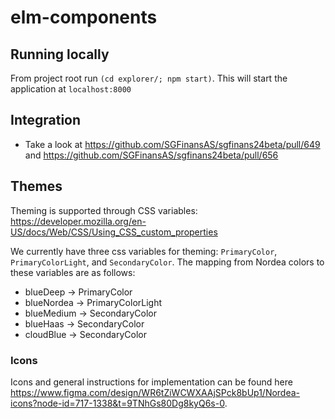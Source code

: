 # elm-components

## Running locally
From project root run `(cd explorer/; npm start)`. This will start the application at `localhost:8000`

## Integration

- Take a look at https://github.com/SGFinansAS/sgfinans24beta/pull/649 and https://github.com/SGFinansAS/sgfinans24beta/pull/656


## Themes

Theming is supported through CSS variables: https://developer.mozilla.org/en-US/docs/Web/CSS/Using_CSS_custom_properties

We currently have three css variables for theming: `PrimaryColor`, `PrimaryColorLight`, and `SecondaryColor`. The mapping from Nordea colors to these variables are as follows:

* blueDeep -> PrimaryColor
* blueNordea -> PrimaryColorLight
* blueMedium -> SecondaryColor
* blueHaas -> SecondaryColor
* cloudBlue -> SecondaryColor

### Icons 

Icons and general instructions for implementation can be found here https://www.figma.com/design/WR6tZiWCWXAAjSPck8bUp1/Nordea-icons?node-id=717-1338&t=9TNhGs80Dg8kyQ6s-0. 
